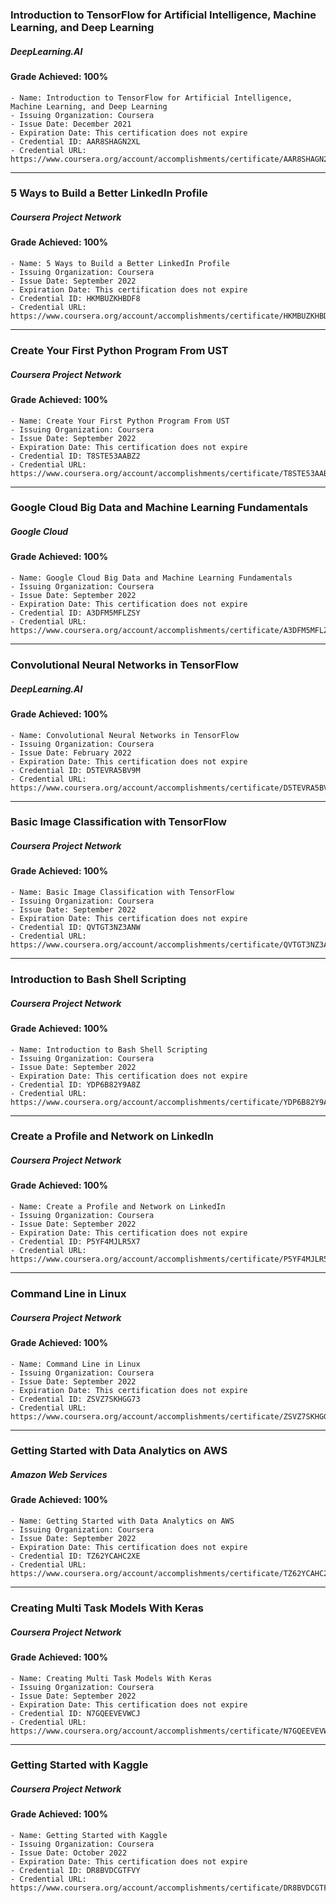 ### Introduction to TensorFlow for Artificial Intelligence, Machine Learning, and Deep Learning
##### DeepLearning.AI
#### Grade Achieved: 100%
    - Name: Introduction to TensorFlow for Artificial Intelligence, Machine Learning, and Deep Learning
    - Issuing Organization: Coursera
    - Issue Date: December 2021
    - Expiration Date: This certification does not expire
    - Credential ID: AAR8SHAGN2XL
    - Credential URL: https://www.coursera.org/account/accomplishments/certificate/AAR8SHAGN2XL
---
### 5 Ways to Build a Better LinkedIn Profile
##### Coursera Project Network
#### Grade Achieved: 100%
    - Name: 5 Ways to Build a Better LinkedIn Profile
    - Issuing Organization: Coursera
    - Issue Date: September 2022
    - Expiration Date: This certification does not expire
    - Credential ID: HKMBUZKHBDF8
    - Credential URL: https://www.coursera.org/account/accomplishments/certificate/HKMBUZKHBDF8
---
### Create Your First Python Program From UST
##### Coursera Project Network
#### Grade Achieved: 100%
    - Name: Create Your First Python Program From UST
    - Issuing Organization: Coursera
    - Issue Date: September 2022
    - Expiration Date: This certification does not expire
    - Credential ID: T8STE53AABZ2
    - Credential URL: https://www.coursera.org/account/accomplishments/certificate/T8STE53AABZ2
---
### Google Cloud Big Data and Machine Learning Fundamentals
##### Google Cloud
#### Grade Achieved: 100%
    - Name: Google Cloud Big Data and Machine Learning Fundamentals
    - Issuing Organization: Coursera
    - Issue Date: September 2022
    - Expiration Date: This certification does not expire
    - Credential ID: A3DFM5MFLZSY
    - Credential URL: https://www.coursera.org/account/accomplishments/certificate/A3DFM5MFLZSY
---
### Convolutional Neural Networks in TensorFlow
##### DeepLearning.AI
#### Grade Achieved: 100%
    - Name: Convolutional Neural Networks in TensorFlow
    - Issuing Organization: Coursera
    - Issue Date: February 2022
    - Expiration Date: This certification does not expire
    - Credential ID: D5TEVRA5BV9M
    - Credential URL: https://www.coursera.org/account/accomplishments/certificate/D5TEVRA5BV9M
---
### Basic Image Classification with TensorFlow
##### Coursera Project Network
#### Grade Achieved: 100%
    - Name: Basic Image Classification with TensorFlow
    - Issuing Organization: Coursera
    - Issue Date: September 2022
    - Expiration Date: This certification does not expire
    - Credential ID: QVTGT3NZ3ANW
    - Credential URL: https://www.coursera.org/account/accomplishments/certificate/QVTGT3NZ3ANW
---
### Introduction to Bash Shell Scripting
##### Coursera Project Network
#### Grade Achieved: 100%
    - Name: Introduction to Bash Shell Scripting
    - Issuing Organization: Coursera
    - Issue Date: September 2022
    - Expiration Date: This certification does not expire
    - Credential ID: YDP6B82Y9A8Z
    - Credential URL: https://www.coursera.org/account/accomplishments/certificate/YDP6B82Y9A8Z
---
### Create a Profile and Network on LinkedIn
##### Coursera Project Network
#### Grade Achieved: 100%
    - Name: Create a Profile and Network on LinkedIn
    - Issuing Organization: Coursera
    - Issue Date: September 2022
    - Expiration Date: This certification does not expire
    - Credential ID: P5YF4MJLR5X7
    - Credential URL: https://www.coursera.org/account/accomplishments/certificate/P5YF4MJLR5X7
---
### Command Line in Linux
##### Coursera Project Network
#### Grade Achieved: 100%
    - Name: Command Line in Linux
    - Issuing Organization: Coursera
    - Issue Date: September 2022
    - Expiration Date: This certification does not expire
    - Credential ID: ZSVZ7SKHGG73
    - Credential URL: https://www.coursera.org/account/accomplishments/certificate/ZSVZ7SKHGG73
---
### Getting Started with Data Analytics on AWS
##### Amazon Web Services
#### Grade Achieved: 100%
    - Name: Getting Started with Data Analytics on AWS
    - Issuing Organization: Coursera
    - Issue Date: September 2022
    - Expiration Date: This certification does not expire
    - Credential ID: TZ62YCAHC2XE
    - Credential URL: https://www.coursera.org/account/accomplishments/certificate/TZ62YCAHC2XE
---
### Creating Multi Task Models With Keras
##### Coursera Project Network
#### Grade Achieved: 100%
    - Name: Creating Multi Task Models With Keras
    - Issuing Organization: Coursera
    - Issue Date: September 2022
    - Expiration Date: This certification does not expire
    - Credential ID: N7GQEEVEVWCJ
    - Credential URL: https://www.coursera.org/account/accomplishments/certificate/N7GQEEVEVWCJ
---
### Getting Started with Kaggle
##### Coursera Project Network
#### Grade Achieved: 100%
    - Name: Getting Started with Kaggle
    - Issuing Organization: Coursera
    - Issue Date: October 2022
    - Expiration Date: This certification does not expire
    - Credential ID: DR8BVDCGTFVY
    - Credential URL: https://www.coursera.org/account/accomplishments/certificate/DR8BVDCGTFVY
